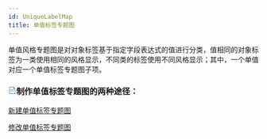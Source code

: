 ```yaml
---
id: UniqueLabelMap
title: 单值标签专题图
---
```

单值风格专题图是对对象标签基于指定字段表达式的值进行分类，值相同的对象标签为一类使用相同的风格显示，不同类的标签使用不同风格显示；其中，一个单值对应一个单值标签专题图子项。

### ![](../../img/read.gif)制作单值标签专题图的两种途径：

<!-- ![](../../img/smalltitle.png)  -->
[新建单值标签专题图](UniqueLabelMapDefault.html)

<!-- ![](../../img/smalltitle.png)  -->
[修改单值标签专题图](UniformLabelMapDia.html)
